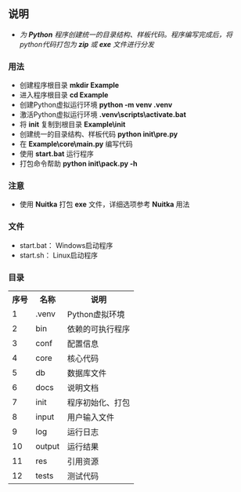 ## 说明

* *为 **Python** 程序创建统一的目录结构、样板代码。程序编写完成后，将python代码打包为 **zip** 或 **exe** 文件进行分发*

### 用法

* 创建程序根目录 **mkdir Example**
* 进入程序根目录 **cd Example**
* 创建Python虚拟运行环境 **python -m venv .venv**
* 激活Python虚拟运行环境 **.venv\scripts\activate.bat**
* 将 **init** 复制到根目录 **Example\init**
* 创建统一的目录结构、样板代码 **python init\pre.py**
* 在 **Example\core\main.py** 编写代码
* 使用 **start.bat** 运行程序
* 打包命令帮助 **python init\pack.py -h**

### 注意

* 使用 **Nuitka** 打包 **exe** 文件，详细选项参考 **Nuitka** 用法

### 文件

* start.bat： Windows启动程序
* start.sh： Linux启动程序

### 目录

<table>
    <tr>
        <th>序号</th>
        <th>名称</th>
        <th>说明</th>
    </tr>
    <tr>
        <td>1</td>
        <td>.venv</td>
        <td>Python虚拟环境</td>
    </tr>
    <tr>
        <td>2</td>
        <td>bin</td>
        <td>依赖的可执行程序</td>
    </tr>
    <tr>
        <td>3</td>
        <td>conf</td>
        <td>配置信息</td>
    </tr>
    <tr>
        <td>4</td>
        <td>core</td>
        <td>核心代码</td>
    </tr>
    <tr>
        <td>5</td>
        <td>db</td>
        <td>数据库文件</td>
    </tr>
    <tr>
        <td>6</td>
        <td>docs</td>
        <td>说明文档</td>
    </tr>
    <tr>
        <td>7</td>
        <td>init</td>
        <td>程序初始化、打包</td>
    </tr>
    <tr>
        <td>8</td>
        <td>input</td>
        <td>用户输入文件</td>
    </tr>
    <tr>
        <td>9</td>
        <td>log</td>
        <td>运行日志</td>
    </tr>
    <tr>
        <td>10</td>
        <td>output</td>
        <td>运行结果</td>
    </tr>
    <tr>
        <td>11</td>
        <td>res</td>
        <td>引用资源</td>
    </tr>
    <tr>
        <td>12</td>
        <td>tests</td>
        <td>测试代码</td>
    </tr>
</table>